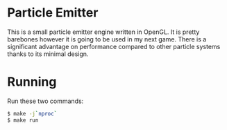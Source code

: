 # Particle Emitter
This is a small particle emitter engine written in OpenGL. It is pretty barebones however it is going to be used in my next game. There is a significant advantage on performance compared to other particle systems thanks to its minimal design.

# Running
Run these two commands:
```sh
$ make -j`nproc`
$ make run
```
